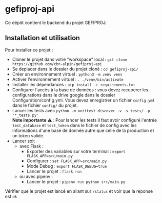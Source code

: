 # gefiproj-api
Ce dépôt contient le backend du projet GEFIPROJ.

## Installation et utilisation

Pour installer ce projet :
- Cloner le projet dans votre "workspace" local : `git clone https://github.com/cbn-alpin/gefiproj-api`
- Se deplacer dans le dossier du projet cloné : `cd gefiproj-api/`
- Créer un environnement virtuel : `python3 -m venv venv`
- Activer l'environnement virtuel : `. ./venv/bin/activate`
- Installer les dépendances : `pip install -r requirements.txt`
- Configurer l'accès à la base de données : vous devez recuperer les configurations dans le drive google dans le dossier 
Configuration/config.yml. Vous devez enregistrer un fichier `config.yml` dans le fichier `config/` du projet.
- Lancer les tests avec `python -m unittest discover -v -s tests/ -p '*_tests.py'`  
<b>Note importante</b> ⚠️ ️: Pour lancer les tests il faut avoir configuré l'entrée `test_database` et `test_token` dans le fichier de config 
avec les informations d'une base de donnée autre que celle de la production et un token valide.
- Lancer soit
    - avec Flask :
        - Exporter des variables sur votre terminal : `export FLASK_APP=src/main.py`
        - Configurer : `set FLASK_APP=src/main.py`
        - Mode Debug : `export FLASK_DEBUG=true`
        - Lancer le projet : `flask run`
    - ou avec pipenv : 
        - Lancer le projet : `pipenv run python src/main.py`

Vérifier que le projet est lancé en allant sur  `/status` et voir que la reponse est `ok`
